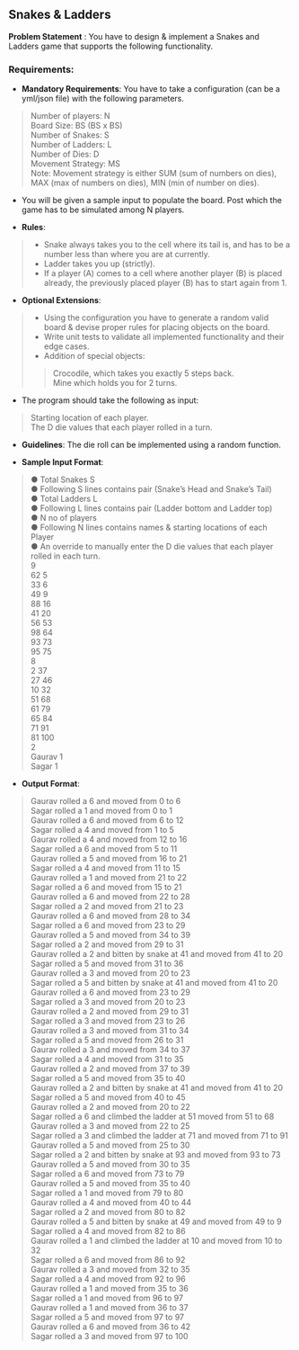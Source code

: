 ## Snakes & Ladders
**Problem Statement** : You have to design & implement a Snakes and Ladders game that supports the following functionality.

### Requirements:
- **Mandatory Requirements**: You have to take a configuration (can be a yml/json file) with the following parameters.
> Number of players: N<br>
> Board Size: BS (BS x BS)<br>
> Number of Snakes: S<br>
> Number of Ladders: L<br>
> Number of Dies: D<br>
> Movement Strategy: MS<br>
> Note: Movement strategy is either SUM (sum of numbers on dies), MAX (max of numbers on dies), MIN (min of number on dies).
- You will be given a sample input to populate the board. Post which the game has to be simulated among N players.

- **Rules**:
> - Snake always takes you to the cell where its tail is, and has to be a number less than where you are at currently.
> - Ladder takes you up (strictly).
> - If a player (A) comes to a cell where another player (B) is placed already, the previously placed player (B) has to start again from 1.

- **Optional Extensions**:
> - Using the configuration you have to generate a random valid board & devise proper rules for placing objects on the board.
> - Write unit tests to validate all implemented functionality and their edge cases.
> - Addition of special objects:
>> Crocodile, which takes you exactly 5 steps back.<br>
>> Mine which holds you for 2 turns.


- The program should take the following as input:
> Starting location of each player.<br>
> The D die values that each player rolled in a turn.

- **Guidelines**: The die roll can be implemented using a random function.

- **Sample Input Format**:
> ● Total Snakes S
> <br>● Following S lines contains pair (Snake’s Head and Snake’s Tail)
> <br>● Total Ladders L
> <br>● Following L lines contains pair (Ladder bottom and Ladder top)
> <br>● N no of players
> <br>● Following N lines contains names & starting locations of each Player
> <br>● An override to manually enter the D die values that each player rolled in each turn.
> <br>9
> <br>62 5
> <br>33 6
> <br>49 9
> <br>88 16
> <br>41 20
> <br>56 53
> <br>98 64
> <br>93 73
> <br>95 75
> <br>8
> <br>2 37
> <br>27 46
> <br>10 32
> <br>51 68
> <br>61 79
> <br>65 84
> <br>71 91
> <br>81 100
> <br>2
> <br>Gaurav 1
> <br>Sagar 1

- **Output Format**:
> Gaurav rolled a 6 and moved from 0 to 6
> <br>Sagar rolled a 1 and moved from 0 to 1
> <br>Gaurav rolled a 6 and moved from 6 to 12
> <br>Sagar rolled a 4 and moved from 1 to 5
> <br>Gaurav rolled a 4 and moved from 12 to 16
> <br>Sagar rolled a 6 and moved from 5 to 11
> <br>Gaurav rolled a 5 and moved from 16 to 21
> <br>Sagar rolled a 4 and moved from 11 to 15
> <br>Gaurav rolled a 1 and moved from 21 to 22
> <br>Sagar rolled a 6 and moved from 15 to 21
> <br>Gaurav rolled a 6 and moved from 22 to 28
> <br>Sagar rolled a 2 and moved from 21 to 23
> <br>Gaurav rolled a 6 and moved from 28 to 34
> <br>Sagar rolled a 6 and moved from 23 to 29
> <br>Gaurav rolled a 5 and moved from 34 to 39
> <br>Sagar rolled a 2 and moved from 29 to 31
> <br>Gaurav rolled a 2 and bitten by snake at 41 and moved from 41 to 20
> <br>Sagar rolled a 5 and moved from 31 to 36
> <br>Gaurav rolled a 3 and moved from 20 to 23
> <br>Sagar rolled a 5 and bitten by snake at 41 and moved from 41 to 20
> <br>Gaurav rolled a 6 and moved from 23 to 29
> <br>Sagar rolled a 3 and moved from 20 to 23
> <br>Gaurav rolled a 2 and moved from 29 to 31
> <br>Sagar rolled a 3 and moved from 23 to 26
> <br>Gaurav rolled a 3 and moved from 31 to 34
> <br>Sagar rolled a 5 and moved from 26 to 31
> <br>Gaurav rolled a 3 and moved from 34 to 37
> <br>Sagar rolled a 4 and moved from 31 to 35
> <br>Gaurav rolled a 2 and moved from 37 to 39
> <br>Sagar rolled a 5 and moved from 35 to 40
> <br>Gaurav rolled a 2 and bitten by snake at 41 and moved from 41 to 20
> <br>Sagar rolled a 5 and moved from 40 to 45
> <br>Gaurav rolled a 2 and moved from 20 to 22
> <br>Sagar rolled a 6 and climbed the ladder at 51 moved from 51 to 68
> <br>Gaurav rolled a 3 and moved from 22 to 25
> <br>Sagar rolled a 3 and climbed the ladder at 71 and moved from 71 to 91
> <br>Gaurav rolled a 5 and moved from 25 to 30
> <br>Sagar rolled a 2 and bitten by snake at 93 and moved from 93 to 73
> <br>Gaurav rolled a 5 and moved from 30 to 35
> <br>Sagar rolled a 6 and moved from 73 to 79
> <br>Gaurav rolled a 5 and moved from 35 to 40
> <br>Sagar rolled a 1 and moved from 79 to 80
> <br>Gaurav rolled a 4 and moved from 40 to 44
> <br>Sagar rolled a 2 and moved from 80 to 82
> <br>Gaurav rolled a 5 and bitten by snake at 49 and moved from 49 to 9
> <br>Sagar rolled a 4 and moved from 82 to 86
> <br>Gaurav rolled a 1 and climbed the ladder at 10 and moved from 10 to 32
> <br>Sagar rolled a 6 and moved from 86 to 92
> <br>Gaurav rolled a 3 and moved from 32 to 35
> <br>Sagar rolled a 4 and moved from 92 to 96
> <br>Gaurav rolled a 1 and moved from 35 to 36
> <br>Sagar rolled a 1 and moved from 96 to 97
> <br>Gaurav rolled a 1 and moved from 36 to 37
> <br>Sagar rolled a 5 and moved from 97 to 97
> <br>Gaurav rolled a 6 and moved from 36 to 42
> <br>Sagar rolled a 3 and moved from 97 to 100
